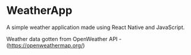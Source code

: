 # WeatherApp

A simple weather application made using React Native and JavaScript.

Weather data gotten from OpenWeather API - (https://openweathermap.org/)
